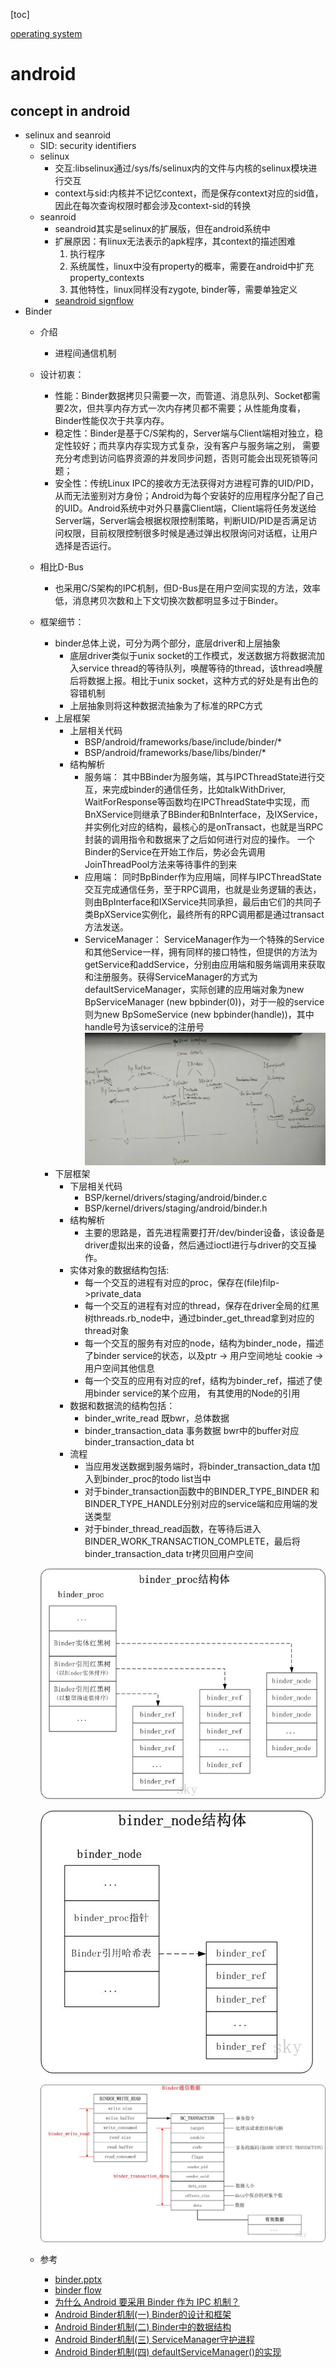 
[toc]

[operating system](./operating_system.md)

# android

## concept in android

* selinux and seanroid
    * SID: security identifiers
    * selinux
        * 交互:libselinux通过/sys/fs/selinux内的文件与内核的selinux模块进行交互
        * context与sid:内核并不记忆context，而是保存context对应的sid值，因此在每次查询权限时都会涉及context-sid的转换
    * seanroid
        * seandroid其实是selinux的扩展版，但在android系统中
        * 扩展原因：有linux无法表示的apk程序，其context的描述困难
            1. 执行程序
            2. 系统属性，linux中没有property的概率，需要在android中扩充property_contexts
            3. 其他特性，linux同样没有zygote, binder等，需要单独定义
        * [seandroid signflow](./data/android/seandroid-signflow.txt)
* Binder
    * 介绍
        * 进程间通信机制
    * 设计初衷：
        * 性能：Binder数据拷贝只需要一次，而管道、消息队列、Socket都需要2次，但共享内存方式一次内存拷贝都不需要；从性能角度看，Binder性能仅次于共享内存。
        * 稳定性：Binder是基于C/S架构的，Server端与Client端相对独立，稳定性较好；而共享内存实现方式复杂，没有客户与服务端之别， 需要充分考虑到访问临界资源的并发同步问题，否则可能会出现死锁等问题；
        * 安全性：传统Linux IPC的接收方无法获得对方进程可靠的UID/PID，从而无法鉴别对方身份；Android为每个安装好的应用程序分配了自己的UID。Android系统中对外只暴露Client端，Client端将任务发送给Server端，Server端会根据权限控制策略，判断UID/PID是否满足访问权限，目前权限控制很多时候是通过弹出权限询问对话框，让用户选择是否运行。
    * 相比D-Bus
        * 也采用C/S架构的IPC机制，但D-Bus是在用户空间实现的方法，效率低，消息拷贝次数和上下文切换次数都明显多过于Binder。
    * 框架细节：
        * binder总体上说，可分为两个部分，底层driver和上层抽象
            * 底层driver类似于unix socket的工作模式，发送数据方将数据流加入service thread的等待队列，唤醒等待的thread，该thread唤醒后将数据上报。相比于unix socket，这种方式的好处是有出色的容错机制
            * 上层抽象则将这种数据流抽象为了标准的RPC方式
        * 上层框架
            * 上层相关代码
                * BSP/android/frameworks/base/include/binder/*
                * BSP/android/frameworks/base/libs/binder/*
            * 结构解析
                * 服务端： 其中BBinder为服务端，其与IPCThreadState进行交互，来完成binder的通信任务，比如talkWithDriver, WaitForResponse等函数均在IPCThreadState中实现，而BnXService则继承了BBinder和BnInterface，及IXService，并实例化对应的结构，最核心的是onTransact，也就是当RPC封装的调用指令和数据来了之后如何进行对应的操作。 一个Binder的Service在开始工作后，势必会先调用JoinThreadPool方法来等待事件的到来
                * 应用端： 同时BpBinder作为应用端，同样与IPCThreadState交互完成通信任务，至于RPC调用，也就是业务逻辑的表达，则由BpInterface和IXService共同承担，最后由它们的共同子类BpXService实例化，最终所有的RPC调用都是通过transact方法发送。
                * ServiceManager： ServiceManager作为一个特殊的Service和其他Service一样，拥有同样的接口特性，但提供的方法为getService和addService，分别由应用端和服务端调用来获取和注册服务。获得ServiceManager的方式为defaultServiceManager，实际创建的应用端对象为new BpServiceManager (new bpbinder(0))，对于一般的service则为new BpSomeService (new bpbinder(handle))，其中handle号为该service的注册号
            ![binder](./data/android/binder.png)
        * 下层框架
            * 下层相关代码
                * BSP/kernel/drivers/staging/android/binder.c
                * BSP/kernel/drivers/staging/android/binder.h
            * 结构解析
                * 主要的思路是，首先进程需要打开/dev/binder设备，该设备是driver虚拟出来的设备，然后通过ioctl进行与driver的交互操作。
            * 实体对象的数据结构包括:
                * 每一个交互的进程有对应的proc，保存在(file)filp->private_data
                * 每一个交互的进程有对应的thread，保存在driver全局的红黑树threads.rb_node中，通过binder_get_thread拿到对应的thread对象
                * 每一个交互的服务有对应的node，结构为binder_node，描述了binder service的状态，以及ptr -> 用户空间地址 cookie -> 用户空间其他信息
                * 每一个交互的应用有对应的ref，结构为binder_ref，描述了使用binder service的某个应用， 有其使用的Node的引用
            * 数据和数据流的结构包括：
                * binder_write_read 既bwr，总体数据
                * binder_transaction_data 事务数据 bwr中的buffer对应binder_transaction_data bt
            * 流程
                * 当应用发送数据到服务端时，将binder_transaction_data t加入到binder_proc的todo list当中
                * 对于binder_transaction函数中的BINDER_TYPE_BINDER 和 BINDER_TYPE_HANDLE分别对应的service端和应用端的发送类型
                * 对于binder_thread_read函数，在等待后进入BINDER_WORK_TRANSACTION_COMPLETE，最后将binder_transaction_data  tr拷贝回用户空间



        ![binder_proc](./data/android/binder_proc.jpg)

        ![binder_node](./data/android/binder_node.jpg)

        ![binder_comm](./data/android/binder_comm.jpg)
    * 参考
        * [binder.pptx](./data/android/binder.pptx)
        * [binder flow](./data/android/)
        * [为什么 Android 要采用 Binder 作为 IPC 机制？](https://www.zhihu.com/question/39440766)
        * [Android Binder机制(一) Binder的设计和框架](http://wangkuiwu.github.io/2014/09/01/Binder-Introduce/)
        * [Android Binder机制(二) Binder中的数据结构](http://wangkuiwu.github.io/2014/09/02/Binder-Datastruct/)
        * [Android Binder机制(三) ServiceManager守护进程](http://wangkuiwu.github.io/2014/09/03/Binder-ServiceManager-Daemon/)
        * [Android Binder机制(四) defaultServiceManager()的实现](http://wangkuiwu.github.io/2014/09/04/Binder-defaultServiceManager/)